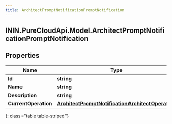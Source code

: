 ```yaml
---
title: ArchitectPromptNotificationPromptNotification
---
```

## ININ.PureCloudApi.Model.ArchitectPromptNotificationPromptNotification

## Properties

|Name | Type | Description | Notes|
|------------ | ------------- | ------------- | -------------|
| **Id** | **string** |  | [optional] |
| **Name** | **string** |  | [optional] |
| **Description** | **string** |  | [optional] |
| **CurrentOperation** | [**ArchitectPromptNotificationArchitectOperation**](ArchitectPromptNotificationArchitectOperation.html) |  | [optional] |
{: class="table table-striped"}


